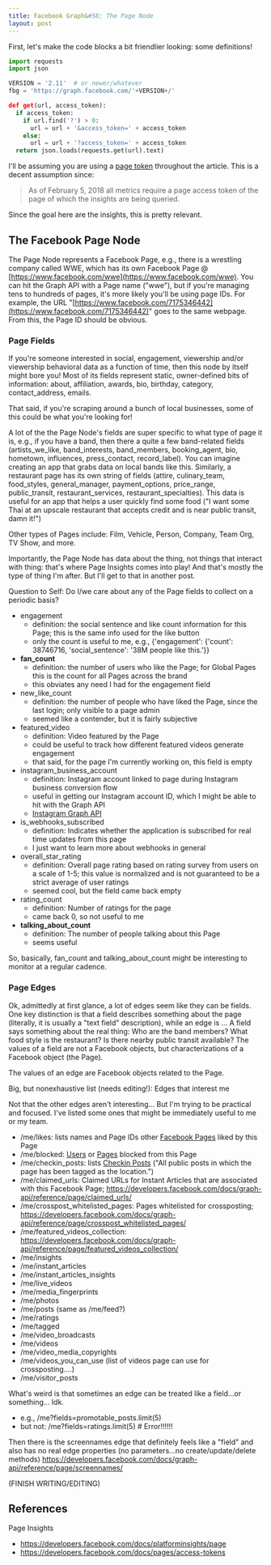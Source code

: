 ```yaml
---
title: Facebook Graph&#58; The Page Node
layout: post
---
```


First, let's make the code blocks a bit friendlier looking: some definitions! 

```python
import requests
import json

VERSION = '2.11'  # or newer/whatever
fbg = 'https://graph.facebook.com/'+VERSION+/'

def get(url, access_token):
  if access_token:
    if url.find('?') > 0:
      url = url + '&access_token=' + access_token
    else:
      url = url + '?access_token=' + access_token
  return json.loads(requests.get(url).text)
```
I'll be assuming you are using a [page token](https://developers.facebook.com/docs/pages/access-tokens)
throughout the article.  This is a decent assumption since:
> As of February 5, 2018 all metrics require a page access token of the page of which the insights are being queried.

Since the goal here are the insights, this is pretty relevant.


## The Facebook Page Node
The Page Node represents a Facebook Page, e.g., there is a wrestling company called WWE, which has its
own Facebook Page @ [https://www.facebook.com/wwe](https://www.facebook.com/wwe).  You 
can hit the Graph API with a Page name ("wwe"), but if you're managing tens to hundreds of pages, it's
more likely you'll be using page IDs. For example, the URL 
"[https://www.facebook.com/7175346442](https://www.facebook.com/7175346442)" goes to the same webpage. From this,
the Page ID should be obvious.

### Page Fields
If you're someone interested in social, engagement, viewership and/or viewership behavioral data as a function
of time, then this node by itself might bore you!  Most of its fields represent static, owner-defined bits
of information: about, affiliation, awards, bio, birthday, category, contact_address, emails.

That said, if you're scraping around a bunch of local businesses, some of this could be what you're looking for!  

A lot of the the Page Node's fields are super specific to what type of page it is, e.g., if you have a band, then
there a quite a few band-related fields (artists\_we\_like, band\_interests, band\_members, booking\_agent, bio, 
hometown, influences, press\_contact, record\_label).  You can imagine creating an app that grabs data on
local bands like this.  Similarly, a restaurant page has its own string of fields (attire, culinary\_team,
food\_styles, general\_manager, payment\_options, price\_range, public\_transit, restaurant\_services, 
restaurant\_specialties).  This data is useful for an app that helps a user quickly find some food ("I want 
some Thai at an upscale restaurant that accepts credit and is near public transit, damn it!")

Other types of Pages include: Film, Vehicle, Person, Company, Team Org, TV Show, and more. 

Importantly, the Page Node has data about the thing, not things that interact with thing: that's where Page Insights
comes into play!  And that's mostly the type of thing I'm after.  But I'll get to that in another post.

Question to Self: Do I/we care about any of the Page fields to collect on a periodic basis?

* engagement
  - definition: the social sentence and like count information for this Page; this is the same info used for the like button
  - only the count is useful to me, e.g., {'engagement': {'count': 38746716, 'social\_sentence': '38M people like this.'}}
* **fan\_count**
  - definition: the number of users who like the Page; for Global Pages this is the count for all Pages across the brand
  - this obviates any need I had for the engagement field
* new\_like\_count
  - definition: the number of people who have liked the Page, since the last login; only visible to a page admin
  - seemed like a contender, but it is fairly subjective
* featured\_video
  - definition: Video featured by the Page
  - could be useful to track how different featured videos generate engagement
  - that said, for the page I'm currently working on, this field is empty
* instagram\_business\_account
  - definition: Instagram account linked to page during Instagram business conversion flow
  - useful in getting our Instagram account ID, which I might be able to hit with the Graph API
  - [Instagram Graph API](https://developers.facebook.com/docs/instagram-api)
* is\_webhooks\_subscribed
  - definition: Indicates whether the application is subscribed for real time updates from this page
  - I just want to learn more about webhooks in general
* overall\_star\_rating
  - definition: Overall page rating based on rating survey from users on a scale of 1-5; this value is normalized and is not guaranteed to be a strict average of user ratings
  - seemed cool, but the field came back empty
* rating\_count
  - definition: Number of ratings for the page
  - came back 0, so not useful to me
* **talking\_about\_count**
  - definition: The number of people talking about this Page
  - seems useful

So, basically, fan\_count and talking\_about\_count might be interesting to monitor at a regular cadence.

### Page Edges
Ok, admittedly at first glance, a lot of edges seem like they can be fields. One key distinction is that
a field describes something about the page (literally, it is usually a "text field" description), while an
edge is ... A field says something about the real thing: Who are the band members? What food style is the
restaurant? Is there nearby public transit available?  The values of a field are not a Facebook objects, but 
characterizations of a Facebook object (the Page).  

The values of an edge are Facebook objects related to the Page.

Big, but nonexhaustive list (needs editing!): Edges that interest me

Not that the other edges aren't interesting... But I'm trying to be practical and focused. I've listed
some ones that might be immediately useful to me or my team.

* /me/likes: lists names and Page IDs other [Facebook Pages](https://developers.facebook.com/docs/graph-api/reference/page/) liked by this Page 
* /me/blocked: [Users](https://developers.facebook.com/docs/graph-api/reference/user/) or [Pages](https://developers.facebook.com/docs/graph-api/reference/page/) blocked from this Page
* /me/checkin_posts: lists [Checkin Posts](https://developers.facebook.com/docs/graph-api/reference/page/checkin_posts/) ("All public posts in which the page has been tagged as the location.")
* /me/claimed_urls: Claimed URLs for Instant Articles that are associated with this Facebook Page; https://developers.facebook.com/docs/graph-api/reference/page/claimed_urls/
* /me/crosspost_whitelisted_pages: Pages whitelisted for crossposting; https://developers.facebook.com/docs/graph-api/reference/page/crosspost_whitelisted_pages/
* /me/featured_videos_collection: https://developers.facebook.com/docs/graph-api/reference/page/featured_videos_collection/
* /me/insights
* /me/instant_articles
* /me/instant_articles_insights
* /me/live_videos
* /me/media_fingerprints
* /me/photos
* /me/posts  (same as /me/feed?)
* /me/ratings
* /me/tagged
* /me/video_broadcasts
* /me/videos
* /me/video_media_copyrights
* /me/videos_you_can_use  (list of videos page can use for crossposting....)
* /me/visitor_posts

What's weird is that sometimes an edge can be treated like a field...or something... Idk.  
* e.g.,  /me?fields=promotable_posts.limit(5)
* but not: /me?fields=ratings.limit(5)  # Error!!!!!!

Then there is the screennames edge that definitely feels like a "field" and also has no real
edge properties (no parameters...no create/update/delete methods)
https://developers.facebook.com/docs/graph-api/reference/page/screennames/


(FINISH WRITING/EDITING)

## References


Page Insights 
* https://developers.facebook.com/docs/platforminsights/page
* https://developers.facebook.com/docs/pages/access-tokens
